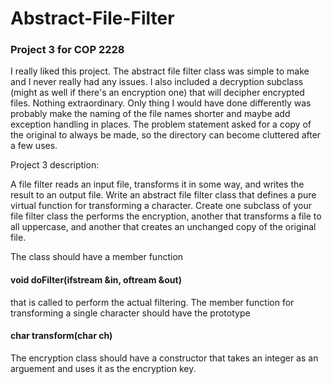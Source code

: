 # Abstract-File-Filter
### Project 3 for COP 2228

I really liked this project. The abstract file filter class was simple to make and I never really had any issues. I also included a decryption subclass (might as well if there's an encryption one) that will decipher encrypted files. Nothing extraordinary. Only thing I would have done differently was probably make the naming of the file names shorter and maybe add exception handling in places. The problem statement asked for a copy of the original to always be made, so the directory can become cluttered after a few uses. 

Project 3 description:

A file filter reads an input file, transforms it in some way, and writes the result to an output file.
Write an abstract file filter class that defines a pure virtual function for transforming a character.
Create one subclass of your file filter class the performs the encryption, another that transforms a file to all uppercase, and another that creates an unchanged copy of the original file.

The class should have a member function

#### void doFilter(ifstream &in, oftream &out)
that is called to perform the actual filtering. The member function for transforming a single character should have the prototype
	
#### char transform(char ch)
The encryption class should have a constructor that takes an integer as an arguement and uses it as the encryption key.
